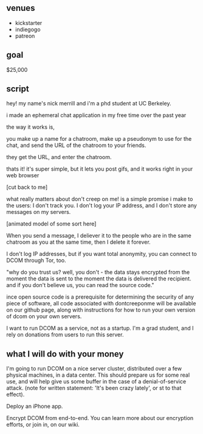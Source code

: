 ## venues

- kickstarter
- indiegogo
- patreon

## goal

$25,000

## script 

hey! my name's nick merrill and i'm a phd student at UC Berkeley.

i made an ephemeral chat application 
in my free time over the past year


the way it works is,

you make up a name for a chatroom,
make up a pseudonym to use for the chat,
and send the URL of the chatroom to your friends.

they get the URL, and enter the chatroom.

thats it!
it's super simple, but it lets you post gifs, and it works right in your web browser

[cut back to me]

what really matters about don't creep on me! is a simple promise i make to the users: I don't track you. I don't log your IP address, and I don't store any messages on my servers. 

[animated model of some sort here]

When you send a message, I deliever it to the people who are in the same chatroom as you at the same time, then I delete it forever.

I don't log IP addresses, but if you want total anonymity, you can connect to DCOM through Tor, too.


"why do you trust us? well, you don't - the data stays encrypted from the moment the data is sent to the moment the data is delivered the recipient. and if you don't believe us, you can read the source code."

ince open source code is a prerequisite for determining the security of any piece of software, all code associated with dontcreeponme will be available on our github page, along with instructions for how to run your own version of dcom on your own servers.

I want to run DCOM as a service, not as a startup. I'm a grad student, and I rely on donations from users to run this server.

## what I will do with your money

I'm going to run DCOM on a nice server cluster, distributed over a few physical machines, in a data center. This should prepare us for some real use, and will help give us some buffer in the case of a denial-of-service attack. (note for written statement: 'It's been crazy lately', or st to that effect). 

Deploy an iPhone app.

Encrypt DCOM from end-to-end.  You can learn more about our encryption efforts, or join in, on our wiki.
